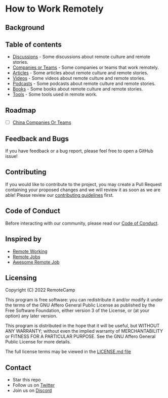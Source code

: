 # How to Work Remotely

## Background

## Table of contents

- [Discussions](https://github.com/remote-camps/how-to-work-remotely/discussions) - Some discussions about remote culture and remote stories.
- [Companies or Teams](/companies-or-teams) - Some companies or teams that work remotely.
- [Articles](/articles) - Some articles about remote culture and remote stories.
- [Videos](/videos) - Some videos about remote culture and remote stories.
- [Podcasts](/podcasts) - Some podcasts about remote culture and remote stories.
- [Books](/books) - Some books about remote culture and remote stories.
- [Tools](/tools) - Some tools used in remote work.

<!--This page is currently deployed. [View the live website.]()-->

## Roadmap
- [ ] [China Companies Or Teams](https://github.com/remote-camps/how-to-work-remotely/blob/main/companies-or-teams/China.md)

## Feedback and Bugs

If you have feedback or a bug report, please feel free to open a GitHub issue!

## Contributing

If you would like to contribute to the project, you may create a Pull Request containing your proposed changes and we will review it as soon as we are able! Please review our [contributing guidelines](CONTRIBUTING.md) first.

## Code of Conduct

Before interacting with our community, please read our [Code of Conduct](CODE_OF_CONDUCT.md).

## Inspired by

- [Remote Working](https://github.com/greatghoul/remote-working)
- [Remote Jobs](https://github.com/remoteintech/remote-jobs)
- [Awesome Remote Job](https://github.com/lukasz-madon/awesome-remote-job)

## Licensing

Copyright (C) 2022 RemoteCamp

This program is free software: you can redistribute it and/or modify it under the terms of the GNU Affero General Public License as published by the Free Software Foundation, either version 3 of the License, or (at your option) any later version.

This program is distributed in the hope that it will be useful, but WITHOUT ANY WARRANTY; without even the implied warranty of MERCHANTABILITY or FITNESS FOR A PARTICULAR PURPOSE. See the GNU Affero General Public License for more details.

The full license terms may be viewed in the [LICENSE.md file](./LICENSE.md)

## Contact

- Star this repo
- Follow us on [Twitter](https://twitter.com/remote_camp)
- Join us on [Discord](https://discord.gg/remotecamp)

